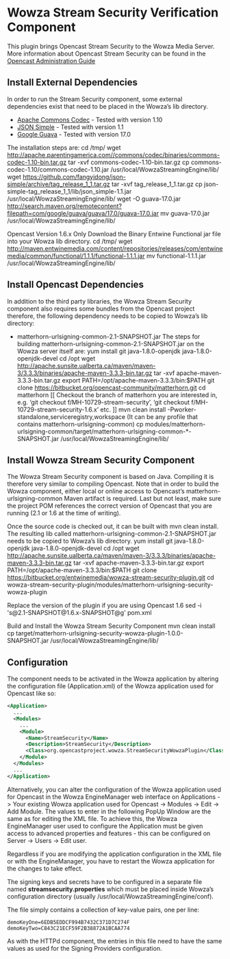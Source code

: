 # Wowza Stream Security Verification Component

This plugin brings Opencast Stream Security to the Wowza Media Server. More information about Opencast Stream Security can be found in the [Opencast Administration Guide](http://docs.opencast.org/latest/admin/)

## Install External Dependencies
In order to run the Stream Security component, some external dependencies exist that need to be placed in the Wowza’s lib directory.

* [Apache Commons Codec](http://commons.apache.org/proper/commons-codec/download_codec.cgi) - Tested with version 1.10 
* [JSON Simple](https://github.com/fangyidong/json-simple) - Tested with version 1.1
* [Google Guava](https://github.com/google/guava/wiki/Release17) - Tested with version 17.0

The installation steps are:
    cd /tmp/
    wget http://apache.parentingamerica.com//commons/codec/binaries/commons-codec-1.10-bin.tar.gz
    tar -xvf commons-codec-1.10-bin.tar.gz
    cp commons-codec-1.10/commons-codec-1.10.jar /usr/local/WowzaStreamingEngine/lib/
    wget https://github.com/fangyidong/json-simple/archive/tag_release_1_1.tar.gz
    tar -xvf tag_release_1_1.tar.gz
    cp json-simple-tag_release_1_1/lib/json_simple-1.1.jar /usr/local/WowzaStreamingEngine/lib/
    wget -O guava-17.0.jar http://search.maven.org/remotecontent?filepath=com/google/guava/guava/17.0/guava-17.0.jar
    mv guava-17.0.jar /usr/local/WowzaStreamingEngine/lib/

Opencast Version 1.6.x Only
Download the Binary Entwine Functional jar file into your Wowza lib directory.
    cd /tmp/
    wget http://maven.entwinemedia.com/content/repositories/releases/com/entwinemedia/common/functional/1.1.1/functional-1.1.1.jar
    mv functional-1.1.1.jar /usr/local/WowzaStreamingEngine/lib/

## Install Opencast Dependencies
In addition to the third party libraries, the Wowza Stream Security component also requires some bundles from the Opencast project therefore, the following dependency needs to be copied to Wowza’s lib directory:
* matterhorn-urlsigning-common-2.1-SNAPSHOT.jar
The steps for building matterhorn-urlsigning-common-2.1-SNAPSHOT.jar on the Wowza server itself are:
    yum install git java-1.8.0-openjdk java-1.8.0-openjdk-devel
    cd /opt
    wget http://apache.sunsite.ualberta.ca/maven/maven-3/3.3.3/binaries/apache-maven-3.3.3-bin.tar.gz
    tar -xvf apache-maven-3.3.3-bin.tar.gz
    export PATH=/opt/apache-maven-3.3.3/bin:$PATH
    git clone https://bitbucket.org/opencast-community/matterhorn.git
    cd matterhorn
    [[ Checkout the branch of matterhorn you are interested in, e.g. ‘git checkout f/MH-10729-stream-security’, ‘git checkout f/MH-10729-stream-security-1.6.x’ etc. ]]
    mvn clean install -Pworker-standalone,serviceregistry,workspace (It can be any profile that contains matterhorn-urlsigning-common)
    cp modules/matterhorn-urlsigning-common/target/matterhorn-urlsigning-common-*-SNAPSHOT.jar /usr/local/WowzaStreamingEngine/lib/

## Install Wowza Stream Security Component
The Wowza Stream Security component is based on Java. Compiling it is therefore very similar to compiling Opencast. Note that in order to build the Wowza component, either local or online access to Opencast’s matterhorn-urlsigning-common Maven artifact is required. Last but not least, make sure the project POM references the correct version of Opencast that you are running (2.1 or 1.6 at the time of writing).

Once the source code is checked out, it can be built with mvn clean install. The resulting lib called matterhorn-urlsigning-common-2.1-SNAPSHOT.jar needs to be copied to Wowza’s lib directory.
    yum install git java-1.8.0-openjdk java-1.8.0-openjdk-devel
    cd /opt
    wget http://apache.sunsite.ualberta.ca/maven/maven-3/3.3.3/binaries/apache-maven-3.3.3-bin.tar.gz
    tar -xvf apache-maven-3.3.3-bin.tar.gz
    export PATH=/opt/apache-maven-3.3.3/bin:$PATH
    git clone https://bitbucket.org/entwinemedia/wowza-stream-security-plugin.git
    cd wowza-stream-security-plugin/modules/matterhorn-urlsigning-security-wowza-plugin

Replace the version of the plugin if you are using Opencast 1.6
    sed -i 's@<version>2.1-SNAPSHOT</version>@<version>1.6.x-SNAPSHOT</version>@g' pom.xml

Build and Install the Wowza Stream Security Component
    mvn clean install
    cp target/matterhorn-urlsigning-security-wowza-plugin-1.0.0-SNAPSHOT.jar /usr/local/WowzaStreamingEngine/lib/

## Configuration
The component needs to be activated in the Wowza application by altering the configuration file (Application.xml) of the Wowza application used for Opencast like so:

```xml
<Application>
  ...
  <Modules>
    ...
    <Module>
      <Name>StreamSecurity</Name>
      <Description>StreamSecurity</Description>
      <Class>org.opencastproject.wowza.StreamSecurityWowzaPlugin</Class>
    </Module>
  </Modules>
  ...
</Application>
```

Alternatively, you can alter the configuration of the Wowza application used for Opencast in the Wowza EngineManager web interface on Applications -> Your existing Wowza application used for Opencast -> Modules -> Edit -> Add Module. The values to enter in the following PopUp Window are the same as for editing the XML file.
To achieve this, the Wowza EngineManager user used to configure the Application must be given access to advanced properties and features - this can be configured on Server -> Users -> Edit user.

Regardless if you are modifying the application configuration in the XML file or with the EngineManager, you have to restart the Wowza application for the changes to take effect.

The signing keys and secrets have to be configured in a separate file named **streamsecurity.properties** which must be placed inside Wowza’s configuration directory (usually /usr/local/WowzaStreamingEngine/conf). 

The file simply contains a collection of key-value pairs, one per line:

    demoKeyOne=6EDB5EDDCF994B7432C371D7C274F
    demoKeyTwo=C843C21ECF59F2B38872A1BCAA774

As with the HTTPd component, the entries in this file need to have the same values as used for the Signing Providers configuration.
